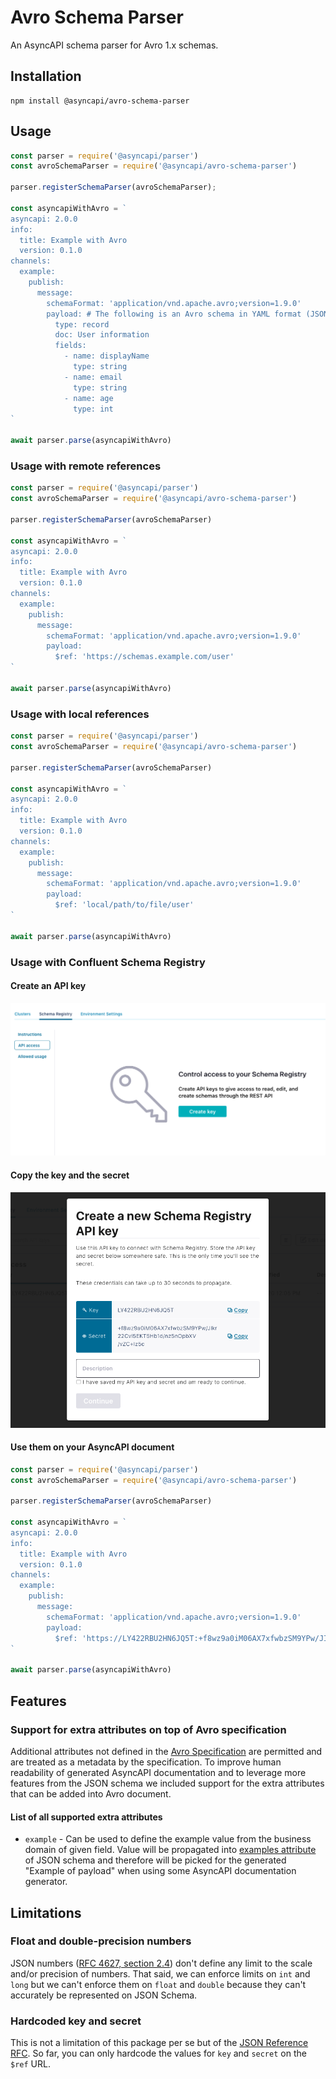 # Avro Schema Parser

An AsyncAPI schema parser for Avro 1.x schemas.

## Installation

```
npm install @asyncapi/avro-schema-parser
```

## Usage

```js
const parser = require('@asyncapi/parser')
const avroSchemaParser = require('@asyncapi/avro-schema-parser')

parser.registerSchemaParser(avroSchemaParser);

const asyncapiWithAvro = `
asyncapi: 2.0.0
info:
  title: Example with Avro
  version: 0.1.0
channels:
  example:
    publish:
      message:
        schemaFormat: 'application/vnd.apache.avro;version=1.9.0'
        payload: # The following is an Avro schema in YAML format (JSON format is also supported)
          type: record
          doc: User information
          fields:
            - name: displayName
              type: string
            - name: email
              type: string
            - name: age
              type: int
`

await parser.parse(asyncapiWithAvro)
```

### Usage with remote references

```js
const parser = require('@asyncapi/parser')
const avroSchemaParser = require('@asyncapi/avro-schema-parser')

parser.registerSchemaParser(avroSchemaParser)

const asyncapiWithAvro = `
asyncapi: 2.0.0
info:
  title: Example with Avro
  version: 0.1.0
channels:
  example:
    publish:
      message:
        schemaFormat: 'application/vnd.apache.avro;version=1.9.0'
        payload:
          $ref: 'https://schemas.example.com/user'
`

await parser.parse(asyncapiWithAvro)
```

### Usage with local references

```js
const parser = require('@asyncapi/parser')
const avroSchemaParser = require('@asyncapi/avro-schema-parser')

parser.registerSchemaParser(avroSchemaParser)

const asyncapiWithAvro = `
asyncapi: 2.0.0
info:
  title: Example with Avro
  version: 0.1.0
channels:
  example:
    publish:
      message:
        schemaFormat: 'application/vnd.apache.avro;version=1.9.0'
        payload:
          $ref: 'local/path/to/file/user'
`

await parser.parse(asyncapiWithAvro)
```

### Usage with Confluent Schema Registry

#### Create an API key

![](./assets/create-key.png)

#### Copy the key and the secret

![](./assets/key-secret-details.png)

#### Use them on your AsyncAPI document

```js
const parser = require('@asyncapi/parser')
const avroSchemaParser = require('@asyncapi/avro-schema-parser')

parser.registerSchemaParser(avroSchemaParser)

const asyncapiWithAvro = `
asyncapi: 2.0.0
info:
  title: Example with Avro
  version: 0.1.0
channels:
  example:
    publish:
      message:
        schemaFormat: 'application/vnd.apache.avro;version=1.9.0'
        payload:
          $ref: 'https://LY422RBU2HN6JQ5T:+f8wz9a0iM06AX7xfwbzSM9YPw/JIkr22Cvl5EKT5Hb1d/nz5nOpbXV/vZC+Iz5c@example.europe-west3.gcp.confluent.cloud/subjects/test/versions/1/schema'
`

await parser.parse(asyncapiWithAvro)
```

## Features

### Support for extra attributes on top of Avro specification

Additional attributes not defined in the [Avro Specification](https://avro.apache.org/docs/current/spec.html) are permitted and are treated as a metadata by the specification. To improve human readability of generated AsyncAPI documentation and to leverage more features from the JSON schema we included support for the extra attributes that can be added into Avro document.

#### List of all supported extra attributes

- `example` - Can be used to define the example value from the business domain of given field. Value will be propagated into [examples attribute](https://json-schema.org/draft/2020-12/json-schema-validation.html#rfc.section.9.5) of JSON schema and therefore will be picked for the generated "Example of payload" when using some AsyncAPI documentation generator.

## Limitations

### Float and double-precision numbers

JSON numbers ([RFC 4627, section 2.4](http://tools.ietf.org/html/rfc4627)) don't define any limit to the scale and/or precision of numbers. That said, we can enforce limits on `int` and `long` but we can't enforce them on `float` and `double` because they can't accurately be represented on JSON Schema.

### Hardcoded key and secret

This is not a limitation of this package per se but of the [JSON Reference RFC](https://tools.ietf.org/html/draft-pbryan-zyp-json-ref-03). So far, you can only hardcode the values for `key` and `secret` on the `$ref` URL.
